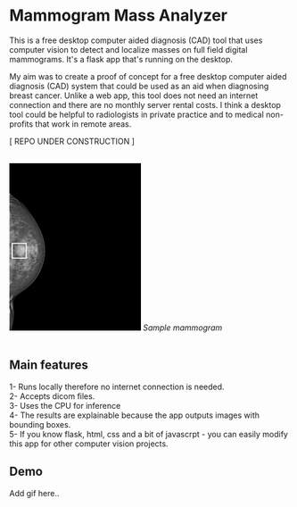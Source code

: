 # Mammogram Mass Analyzer
This is a free desktop computer aided diagnosis (CAD) tool that uses computer vision to detect and localize masses on full field digital mammograms.
It's a flask app that's running on the desktop.

My aim was to create a proof of concept for a free desktop computer aided diagnosis (CAD) system that could be used as an aid when diagnosing breast cancer. Unlike a web app, this tool does not need an internet connection and there are no monthly server rental costs. I think a desktop tool could be helpful to radiologists in private practice and to medical non-profits that work in remote areas.

[ REPO UNDER CONSTRUCTION ]

<br>
<img src="https://github.com/vbookshelf/Mammogram-Mass-Analyzer/blob/main/images/sample_image.png" height="300"></img>
<i>Sample mammogram</i><br>
<br>

## Main features

1- Runs locally therefore no internet connection is needed.<br>
2- Accepts dicom files.<br>
3- Uses the CPU for inference<br>
4- The results are explainable because the app outputs images with bounding boxes.<br>
5- If you know flask, html, css and a bit of javascrpt - you can easily modify this app for other computer vision projects.


## Demo

Add gif here..
